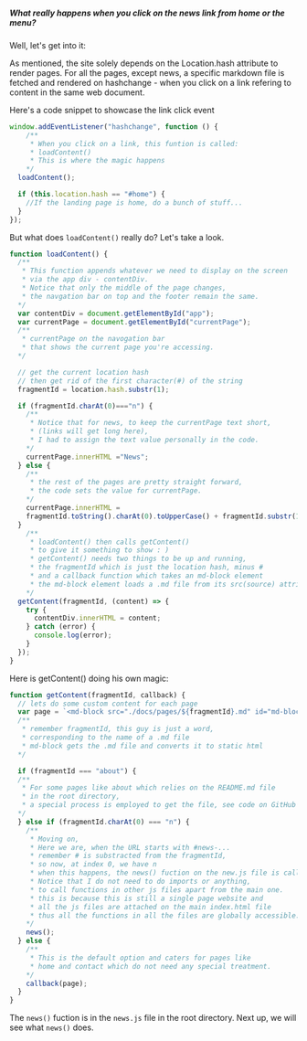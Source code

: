 ##### What really happens when you click on the news link from home or the menu?
Well, let's get into it:

As mentioned, the site solely depends on the Location.hash attribute to render pages. For all the pages, except news, a specific markdown file is fetched and rendered on hashchange - when you click on a link refering to content in the same web document. 

Here's a code snippet to showcase the link click event
```javascript
window.addEventListener("hashchange", function () {
    /**
     * When you click on a link, this funtion is called: 
     * loadContent()
     * This is where the magic happens
    */
  loadContent();

  if (this.location.hash == "#home") {
    //If the landing page is home, do a bunch of stuff...
  }
});
```
But what does `loadContent()` really do? Let's take a look.
```javascript
function loadContent() {
  /**
   * This function appends whatever we need to display on the screen
   * via the app div - contentDiv.
   * Notice that only the middle of the page changes, 
   * the navgation bar on top and the footer remain the same.
  */
  var contentDiv = document.getElementById("app");
  var currentPage = document.getElementById("currentPage");
  /**
   * currentPage on the navogation bar 
   * that shows the current page you're accessing.
  */

  // get the current location hash 
  // then get rid of the first character(#) of the string
  fragmentId = location.hash.substr(1);

  if (fragmentId.charAt(0)==="n") {
    /**
     * Notice that for news, to keep the currentPage text short, 
     * (links will get long here),
     * I had to assign the text value personally in the code.
    */
    currentPage.innerHTML ="News";
  } else {
    /**
     * the rest of the pages are pretty straight forward, 
     * the code sets the value for currentPage.
    */
    currentPage.innerHTML =
    fragmentId.toString().charAt(0).toUpperCase() + fragmentId.substr(1);
  }
    /**
     * loadContent() then calls getContent()
     * to give it something to show : )
     * getContent() needs two things to be up and running,
     * the fragmentId which is just the location hash, minus #
     * and a callback function which takes an md-block element
     * the md-block element loads a .md file from its src(source) attribute.
    */
  getContent(fragmentId, (content) => {
    try {
      contentDiv.innerHTML = content;
    } catch (error) {
      console.log(error);
    }
  });
}
```
Here is getContent() doing his own magic:
```javascript
function getContent(fragmentId, callback) {
  // lets do some custom content for each page
  var page = `<md-block src="./docs/pages/${fragmentId}.md" id="md-block-app"></md-block>`;
  /**
   * remember fragmentId, this guy is just a word,
   * corresponding to the name of a .md file
   * md-block gets the .md file and converts it to static html
  */

  if (fragmentId === "about") {
  /**
   * For some pages like about which relies on the README.md file
   * in the root directory,
   * a special process is employed to get the file, see code on GitHub
  */
  } else if (fragmentId.charAt(0) === "n") {
    /**
     * Moving on,
     * Here we are, when the URL starts with #news-...
     * remember # is substracted from the fragmentId, 
     * so now, at index 0, we have n
     * when this happens, the news() fuction on the new.js file is called.
     * Notice that I do not need to do imports or anything,
     * to call functions in other js files apart from the main one.
     * this is because this is still a single page website and
     * all the js files are attached on the main index.html file
     * thus all the functions in all the files are globally accessible.
    */
    news();
  } else {
    /**
     * This is the default option and caters for pages like
     * home and contact which do not need any special treatment.
    */
    callback(page);
  }
}
```

The `news()` fuction is in the `news.js` file in the root directory. Next up, we will see what `news()` does.
